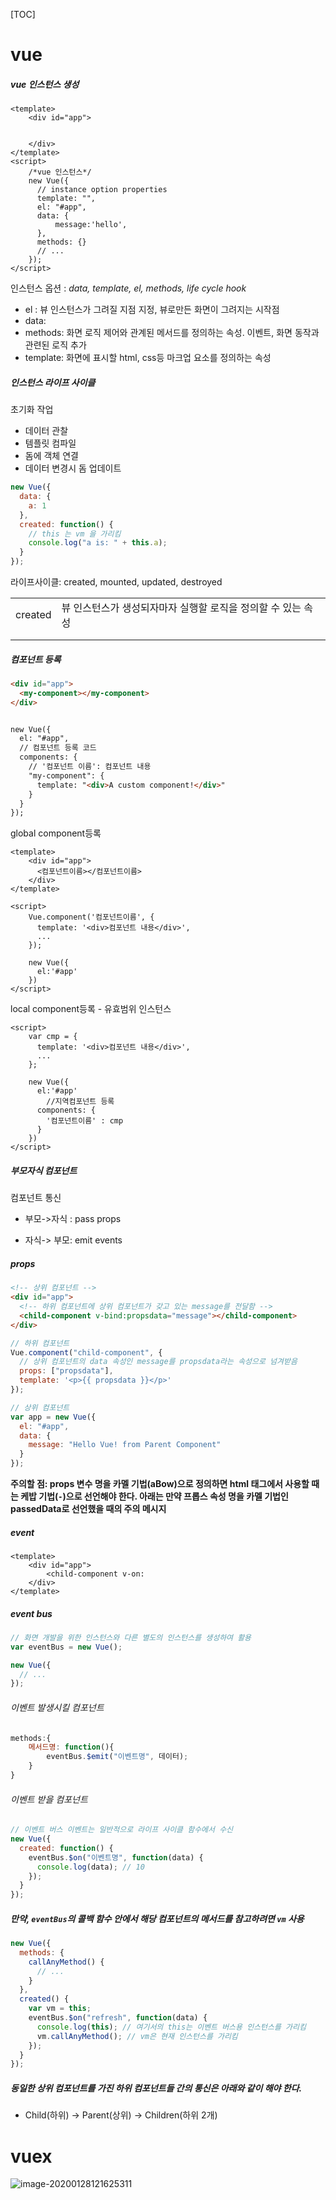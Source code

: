 [TOC]



# vue



##### vue 인스턴스 생성

```vue
<template>
    <div id="app">
        
       
    </div>
</template>
<script>
    /*vue 인스턴스*/
    new Vue({
      // instance option properties
      template: "",
      el: "#app",
      data: {
          message:'hello',
      },
      methods: {}
      // ...
    });
</script>
```

인스턴스 옵션 : *data, template, el, methods, life cycle hook* 

- el : 뷰 인스턴스가 그려질 지점 지정, 뷰로만든 화면이 그려지는 시작점
- data:
- methods: 화면 로직 제어와 관계된 메서드를 정의하는 속성. 이벤트, 화면 동작과 관련된 로직 추가
- template: 화면에 표시할 html, css등 마크업 요소를 정의하는 속성



##### 인스턴스 라이프 사이클

초기화 작업

- 데이터 관찰
- 템플릿 컴파일
- 돔에 객체 연결
- 데이터 변경시 돔 업데이트

```javascript
new Vue({
  data: {
    a: 1
  },
  created: function() {
    // this 는 vm 을 가리킴
    console.log("a is: " + this.a);
  }
});
```

라이프사이클: created, mounted, updated, destroyed

|         |                                                              |
| ------- | ------------------------------------------------------------ |
| created | 뷰 인스턴스가 생성되자마자 실행할 로직을 정의할 수 있는 속성 |
|         |                                                              |
|         |                                                              |



##### 컴포넌트 등록

```html
<div id="app">
  <my-component></my-component>
</div>


new Vue({
  el: "#app",
  // 컴포넌트 등록 코드
  components: {
    // '컴포넌트 이름': 컴포넌트 내용
    "my-component": {
      template: "<div>A custom component!</div>"
    }
  }
});
```

global component등록

```vue
<template>
    <div id="app">
      <컴포넌트이름></컴포넌트이름>
    </div>
</template>

<script>
    Vue.component('컴포넌트이름', {
      template: '<div>컴포넌트 내용</div>',
      ...
    });
        
    new Vue({
      el:'#app'
    })
</script>
```

local component등록 - 유효범위 인스턴스

```vue
<script>
    var cmp = {
      template: '<div>컴포넌트 내용</div>',
      ...
    };

    new Vue({
      el:'#app'
        //지역컴포넌트 등록
      components: {
        '컴포넌트이름' : cmp
      }
    })
</script>
```



##### 부모자식 컴포넌트

컴포넌트 통신

- 부모->자식 : pass props

- 자식-> 부모: emit events

##### props

```html
<!-- 상위 컴포넌트 -->
<div id="app">
  <!-- 하위 컴포넌트에 상위 컴포넌트가 갖고 있는 message를 전달함 -->
  <child-component v-bind:propsdata="message"></child-component>
</div>
```

```js
// 하위 컴포넌트
Vue.component("child-component", {
  // 상위 컴포넌트의 data 속성인 message를 propsdata라는 속성으로 넘겨받음
  props: ["propsdata"],
  template: '<p>{{ propsdata }}</p>'
});

// 상위 컴포넌트
var app = new Vue({
  el: "#app",
  data: {
    message: "Hello Vue! from Parent Component"
  }
});
```

**주의할 점: props 변수 명을 카멜 기법(aBow)으로 정의하면 html 태그에서 사용할 때는 케밥 기법(`-`)으로 선언해야 한다. 아래는 만약 프롭스 속성 명을 카멜 기법인 passedData로 선언했을 때의 주의 메시지**

##### event

```vue
<template>
	<div id="app">
        <child-component v-on:
    </div>
</template>
```



##### event bus

```js
// 화면 개발을 위한 인스턴스와 다른 별도의 인스턴스를 생성하여 활용
var eventBus = new Vue();

new Vue({
  // ...
});
```

###### 이벤트 발생시킬 컴포넌트

```js
methods:{
    메서드명: function(){
        eventBus.$emit("이벤트명", 데이터);
    }
}

```

###### 이벤트 받을 컴포넌트

```js
// 이벤트 버스 이벤트는 일반적으로 라이프 사이클 함수에서 수신
new Vue({
  created: function() {
    eventBus.$on("이벤트명", function(data) {
      console.log(data); // 10
    });
  }
});
```

##### 만약, `eventBus`의 콜백 함수 안에서 해당 컴포넌트의 메서드를 참고하려면 `vm` 사용

```js
new Vue({
  methods: {
    callAnyMethod() {
      // ...
    }
  },
  created() {
    var vm = this;
    eventBus.$on("refresh", function(data) {
      console.log(this); // 여기서의 this는 이벤트 버스용 인스턴스를 가리킴
      vm.callAnyMethod(); // vm은 현재 인스턴스를 가리킴
    });
  }
});
```



##### 동일한 상위 컴포넌트를 가진 하위 컴포넌트들 간의 통신은 아래와 같이 해야 한다.

- Child(하위) -> Parent(상위) -> Children(하위 2개)



# vuex

![image-20200128121625311](img/image-20200128121625311.png)